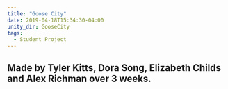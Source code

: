 ```yaml
---
title: "Goose City"
date: 2019-04-18T15:34:30-04:00
unity_dir: GooseCity
tags:
  - Student Project
---
```

Made by Tyler Kitts, Dora Song, Elizabeth Childs and Alex Richman over 3 weeks.
---
<script src="{{ site.baseurl }}/assets/unity/GooseCity/TemplateData/UnityProgress.js"></script>  
<script src="{{ site.baseurl }}/assets/unity/GooseCity/Build/UnityLoader.js"></script>
<script>
  var gameInstance = UnityLoader.instantiate("gameContainer", "{{ site.baseurl }}/assets/unity/GooseCity/Build/goose web build.json",{onProgress: UnityProgress});  
</script>
<div class="webgl-content">
  <div id="gameContainer" style="width: 960px; height: 600px"></div>
</div>
